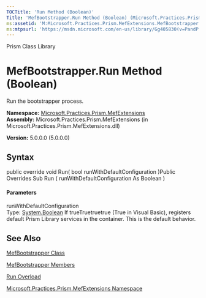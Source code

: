 ```yaml
---
TOCTitle: 'Run Method (Boolean)'
Title: 'MefBootstrapper.Run Method (Boolean) (Microsoft.Practices.Prism.MefExtensions)'
ms:assetid: 'M:Microsoft.Practices.Prism.MefExtensions.MefBootstrapper.Run(System.Boolean)'
ms:mtpsurl: 'https://msdn.microsoft.com/en-us/library/Gg405830(v=PandP.50)'
---
```


Prism Class Library

MefBootstrapper.Run Method (Boolean)
========================================

Run the bootstrapper process.

**Namespace:** [Microsoft.Practices.Prism.MefExtensions](https://msdn.microsoft.com/n:microsoft.practices.prism.mefextensions)
**Assembly:** Microsoft.Practices.Prism.MefExtensions (in Microsoft.Practices.Prism.MefExtensions.dll)

**Version:** 5.0.0.0 (5.0.0.0)

## Syntax


<span id="syntaxToggle"></span>public override void Run( bool runWithDefaultConfiguration )Public Overrides Sub Run ( runWithDefaultConfiguration As Boolean )
#### Parameters

runWithDefaultConfiguration  
Type: [System.Boolean](http://msdn2.microsoft.com/en-us/library/a28wyd50)
If trueTruetruetrue (True in Visual Basic), registers default Prism Library services in the container. This is the default behavior.

See Also
--------


[MefBootstrapper Class](https://msdn.microsoft.com/t:microsoft.practices.prism.mefextensions.mefbootstrapper)

[MefBootstrapper Members](https://msdn.microsoft.com/allmembers.t:microsoft.practices.prism.mefextensions.mefbootstrapper)

[Run Overload](https://msdn.microsoft.com/overload:microsoft.practices.prism.mefextensions.mefbootstrapper.run)

[Microsoft.Practices.Prism.MefExtensions Namespace](https://msdn.microsoft.com/n:microsoft.practices.prism.mefextensions)

